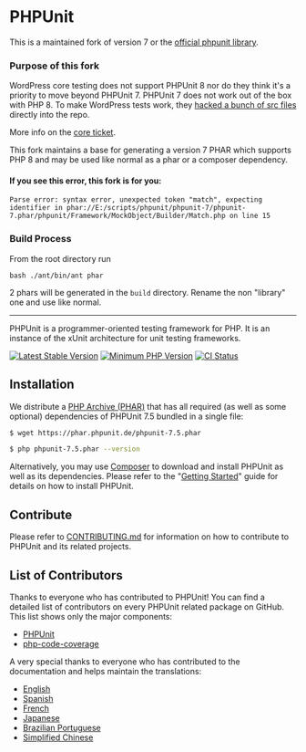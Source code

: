 # PHPUnit

This is a maintained fork of version 7 or the [official phpunit library](https://github.com/sebastianbergmann/phpunit).

### Purpose of this fork

WordPress core testing does not support PHPUnit 8 nor do they think it's a priority to move beyond PHPUnit 7. PHPUnit 7 does not work out of the box with PHP 8. To make WordPress tests work, they [hacked a bunch of src files](https://core.trac.wordpress.org/changeset/49037) directly into the repo. 

More info on the [core ticket](https://core.trac.wordpress.org/ticket/46149).

This fork maintains a base for generating a version 7 PHAR which supports PHP 8 and may be used like normal as a phar or a composer dependency.

#### If you see this error, this fork is for you:
```log
Parse error: syntax error, unexpected token "match", expecting identifier in phar://E:/scripts/phpunit/phpunit-7/phpunit-7.phar/phpunit/Framework/MockObject/Builder/Match.php on line 15
```

### Build Process

From the root directory run
```shell
bash ./ant/bin/ant phar
```

2 phars will be generated in the `build` directory. Rename the non "library" one and use like normal.

______________________________________________________________________________________

PHPUnit is a programmer-oriented testing framework for PHP. It is an instance of the xUnit architecture for unit testing frameworks.

[![Latest Stable Version](https://img.shields.io/packagist/v/phpunit/phpunit.svg?style=flat-square)](https://packagist.org/packages/phpunit/phpunit)
[![Minimum PHP Version](https://img.shields.io/badge/php-%3E%3D%207.1-8892BF.svg?style=flat-square)](https://php.net/)
[![CI Status](https://github.com/sebastianbergmann/phpunit/workflows/CI/badge.svg)](https://github.com/sebastianbergmann/phpunit/actions)

## Installation

We distribute a [PHP Archive (PHAR)](https://php.net/phar) that has all required (as well as some optional) dependencies of PHPUnit 7.5 bundled in a single file:

```bash
$ wget https://phar.phpunit.de/phpunit-7.5.phar

$ php phpunit-7.5.phar --version
```

Alternatively, you may use [Composer](https://getcomposer.org/) to download and install PHPUnit as well as its dependencies. Please refer to the "[Getting Started](https://phpunit.de/getting-started-with-phpunit.html)" guide for details on how to install PHPUnit.

## Contribute

Please refer to [CONTRIBUTING.md](https://github.com/sebastianbergmann/phpunit/blob/master/.github/CONTRIBUTING.md) for information on how to contribute to PHPUnit and its related projects.

## List of Contributors

Thanks to everyone who has contributed to PHPUnit! You can find a detailed list of contributors on every PHPUnit related package on GitHub. This list shows only the major components:

* [PHPUnit](https://github.com/sebastianbergmann/phpunit/graphs/contributors)
* [php-code-coverage](https://github.com/sebastianbergmann/php-code-coverage/graphs/contributors)

A very special thanks to everyone who has contributed to the documentation and helps maintain the translations:

* [English](https://github.com/sebastianbergmann/phpunit-documentation-english/graphs/contributors)
* [Spanish](https://github.com/sebastianbergmann/phpunit-documentation-spanish/graphs/contributors)
* [French](https://github.com/sebastianbergmann/phpunit-documentation-french/graphs/contributors)
* [Japanese](https://github.com/sebastianbergmann/phpunit-documentation-japanese/graphs/contributors)
* [Brazilian Portuguese](https://github.com/sebastianbergmann/phpunit-documentation-brazilian-portuguese/graphs/contributors)
* [Simplified Chinese](https://github.com/sebastianbergmann/phpunit-documentation-chinese/graphs/contributors)

